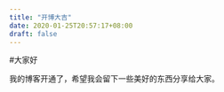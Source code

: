 ```yaml
---
title: "开博大吉"
date: 2020-01-25T20:57:17+08:00
draft: false
---
```






#大家好


我的博客开通了，希望我会留下一些美好的东西分享给大家。


